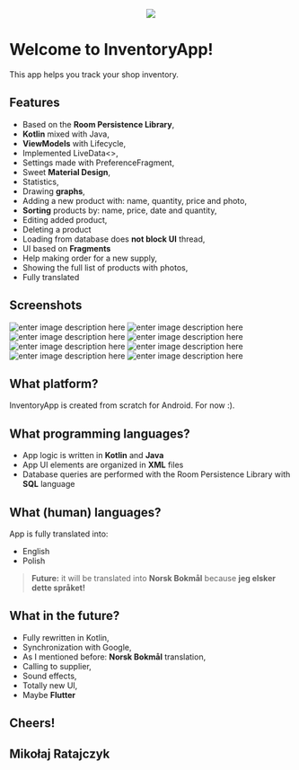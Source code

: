 
<p align="center"> <img src="https://i.imgur.com/J2cgY9x.png"> </p>

# Welcome to InventoryApp!

This app helps you track your shop inventory.

## Features


 - Based on the **Room Persistence Library**,
 - **Kotlin** mixed with Java,
 - **ViewModels** with Lifecycle,
 - Implemented LiveData<>,
 - Settings made with PreferenceFragment,
 - Sweet **Material Design**,
 - Statistics,
 - Drawing **graphs**,
 - Adding a new product with: name, quantity, price and photo,
 - **Sorting** products by: name, price, date and quantity,
 - Editing added product,
 - Deleting a product
 - Loading from database does **not block UI** thread,
 - UI based on **Fragments**
 - Help making order for a new supply,
 - Showing the full list of products with photos,
 - Fully translated
 
 
 
## Screenshots

![enter image description here](https://i.imgur.com/kB66Avil.jpg) ![enter image description here](https://i.imgur.com/pIxDIOQl.jpg)
![enter image description here](https://i.imgur.com/q535MmSl.jpg) ![enter image description here](https://i.imgur.com/6PcWSVal.jpg)
![enter image description here](https://i.imgur.com/3NhgTfLl.jpg) ![enter image description here](https://i.imgur.com/gArm9OVl.jpg)
![enter image description here](https://i.imgur.com/Zjp1MGal.jpg) ![enter image description here](https://i.imgur.com/AZkdJewl.jpg)
## What platform?

InventoryApp is created from scratch for Android.
For now :).

## What programming languages?

 - App logic is written in **Kotlin** and **Java**
 - App UI elements are organized in **XML** files
 - Database queries are performed with the Room Persistence Library with **SQL** language

## What (human) languages?

App is fully translated into:

 - English
 - Polish
 > **Future:** it will be translated into **Norsk Bokmål** because **jeg elsker dette språket!**


## What in the future?

 - Fully rewritten in Kotlin,
 - Synchronization with Google,
 - As I mentioned before: **Norsk Bokmål** translation,
 - Calling to supplier,
 - Sound effects,
 - Totally new UI,
 - Maybe **Flutter**


## Cheers!

## Mikołaj Ratajczyk
